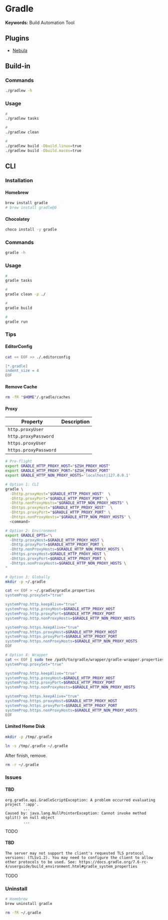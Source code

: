 # Gradle

**Keywords:** Build Automation Tool

## Plugins

- [Nebula](https://nebula-plugins.github.io/)

## Build-in

### Commands

```sh
./gradlew -h
```

### Usage

```sh
#
./gradlew tasks

#
./gradlew clean

#
./gradlew build -Dbuild.linux=true
./gradlew build -Dbuild.macos=true
```

<!--
./gradlew checkstyleMain checkstyleTest
-->

## CLI

### Installation

#### Homebrew

```sh
brew install gradle
# brew install gradle@6
```

#### Chocolatey

```sh
choco install -y gradle
```

### Commands

```sh
gradle -h
```

### Usage

```sh
#
gradle tasks

#
gradle clean -p ./

#
gradle build

#
gradle run
```

### Tips

#### EditorConfig

```sh
cat << EOF >> ./.editorconfig

[*.gradle]
indent_size = 4
EOF
```

#### Remove Cache

```sh
rm -fR "$HOME"/.gradle/caches
```

#### Proxy

| Property              | Description |
| --------------------- | ----------- |
| `http.proxyUser`      |             |
| `http.proxyPassword`  |             |
| `https.proxyUser`     |             |
| `https.proxyPassword` |             |

```sh
# Pre-flight
export GRADLE_HTTP_PROXY_HOST="$ZSH_PROXY_HOST"
export GRADLE_HTTP_PROXY_PORT="$ZSH_PROXY_PORT"
export GRADLE_HTTP_NON_PROXY_HOSTS='localhost|127.0.0.1'

# Option 1: CLI
gradle \
  -Dhttp.proxyHost="$GRADLE_HTTP_PROXY_HOST"  \
  -Dhttp.proxyPort="$GRADLE_HTTP_PROXY_PORT" \
  -Dhttp.nonProxyHosts="$GRADLE_HTTP_NON_PROXY_HOSTS" \
  -Dhttps.proxyHost="$GRADLE_HTTP_PROXY_HOST"  \
  -Dhttps.proxyPort="$GRADLE_HTTP_PROXY_PORT" \
  -Dhttps.nonProxyHosts="$GRADLE_HTTP_NON_PROXY_HOSTS" \
  <command>

# Option 2: Environment
export GRADLE_OPTS="\
  -Dhttp.proxyHost=$GRADLE_HTTP_PROXY_HOST \
  -Dhttp.proxyPort=$GRADLE_HTTP_PROXY_PORT \
  -Dhttp.nonProxyHosts=$GRADLE_HTTP_NON_PROXY_HOSTS \
  -Dhttps.proxyHost=$GRADLE_HTTP_PROXY_HOST \
  -Dhttps.proxyPort=$GRADLE_HTTP_PROXY_PORT \
  -Dhttps.nonProxyHosts=$GRADLE_HTTP_NON_PROXY_HOSTS \
"

# Option 3: Globally
mkdir -p ~/.gradle

cat << EOF > ~/.gradle/gradle.properties
systemProp.proxySet="true"

systemProp.http.keepAlive="true"
systemProp.http.proxyHost=$GRADLE_HTTP_PROXY_HOST
systemProp.http.proxyPort=$GRADLE_HTTP_PROXY_PORT
systemProp.http.nonProxyHosts=$GRADLE_HTTP_NON_PROXY_HOSTS

systemProp.https.keepAlive="true"
systemProp.https.proxyHost=$GRADLE_HTTP_PROXY_HOST
systemProp.https.proxyPort=$GRADLE_HTTP_PROXY_PORT
systemProp.https.nonProxyHosts=$GRADLE_HTTP_NON_PROXY_HOSTS
EOF

# Option 4: Wrapper
cat << EOF | sudo tee /path/to/gradle/wrapper/gradle-wrapper.properties
systemProp.proxySet="true"

systemProp.http.keepAlive="true"
systemProp.http.proxyHost=$GRADLE_HTTP_PROXY_HOST
systemProp.http.proxyPort=$GRADLE_HTTP_PROXY_PORT
systemProp.http.nonProxyHosts=$GRADLE_HTTP_NON_PROXY_HOSTS

systemProp.https.keepAlive="true"
systemProp.https.proxyHost=$GRADLE_HTTP_PROXY_HOST
systemProp.https.proxyPort=$GRADLE_HTTP_PROXY_PORT
systemProp.https.nonProxyHosts=$GRADLE_HTTP_NON_PROXY_HOSTS
EOF
```

#### Limited Home Disk

```sh
mkdir -p /tmp/.gradle
```

```sh
ln -s /tmp/.gradle ~/.gradle
```

After finish, remove.

```sh
rm -r ~/.gradle
```

### Issues

#### TBD

```log
org.gradle.api.GradleScriptException: A problem occurred evaluating project ':app'.
        ...
Caused by: java.lang.NullPointerException: Cannot invoke method split() on null object
        ...
```

TODO

#### TBD

```log
The server may not support the client's requested TLS protocol versions: (TLSv1.2). You may need to configure the client to allow other protocols to be used. See: https://docs.gradle.org/7.6-rc-4/userguide/build_environment.html#gradle_system_properties
```

TODO

### Uninstall

```sh
# Homebrew
brew uninstall gradle

rm -fR ~/.gradle
```
